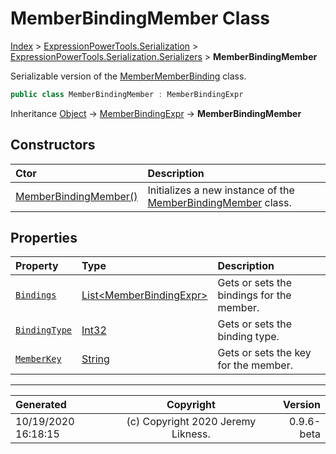 ﻿# MemberBindingMember Class

[Index](../index.md) > [ExpressionPowerTools.Serialization](ExpressionPowerTools.Serialization.a.md) > [ExpressionPowerTools.Serialization.Serializers](ExpressionPowerTools.Serialization.Serializers.n.md) > **MemberBindingMember**

Serializable version of the [MemberMemberBinding](https://docs.microsoft.com/dotnet/api/system.linq.expressions.membermemberbinding) class.

```csharp
public class MemberBindingMember : MemberBindingExpr
```

Inheritance [Object](https://docs.microsoft.com/dotnet/api/system.object) → [MemberBindingExpr](ExpressionPowerTools.Serialization.Serializers.MemberBindingExpr.cs.md) → **MemberBindingMember**

## Constructors

| Ctor | Description |
| :-- | :-- |
| [MemberBindingMember()](ExpressionPowerTools.Serialization.Serializers.MemberBindingMember.ctor.md#memberbindingmember) | Initializes a new instance of the [MemberBindingMember](ExpressionPowerTools.Serialization.Serializers.MemberBindingMember.cs.md) class. |
## Properties

| Property | Type | Description |
| :-- | :-- | :-- |
| [`Bindings`](ExpressionPowerTools.Serialization.Serializers.MemberBindingMember.Bindings.prop.md) | [List&lt;MemberBindingExpr>](https://docs.microsoft.com/dotnet/api/system.collections.generic.list-1) | Gets or sets the bindings for the member. |
| [`BindingType`](ExpressionPowerTools.Serialization.Serializers.MemberBindingMember.BindingType.prop.md) | [Int32](https://docs.microsoft.com/dotnet/api/system.int32) | Gets or sets the binding type. |
| [`MemberKey`](ExpressionPowerTools.Serialization.Serializers.MemberBindingMember.MemberKey.prop.md) | [String](https://docs.microsoft.com/dotnet/api/system.string) | Gets or sets the key for the member. |


---

| Generated | Copyright | Version |
| :-- | :-: | --: |
| 10/19/2020 16:18:15 | (c) Copyright 2020 Jeremy Likness. | 0.9.6-beta |
